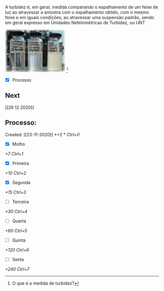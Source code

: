 A turbidez é, em geral, medida comparando o espalhamento de um feixe de luz ao atravessar a amostra com o espalhamento obtido, com o mesmo feixe e em iguais condições, ao atravessar uma suspensão padrão, sendo em geral expresso em Unidades Nefelométricas de Turbidez, ou UNT

![](Imagens/paste-9e2da4e3c2833e9f27ab5379adeb0f5c4c50e84a.jpg) [^1]

[^1]: O que é a medida de turbidez?

- [x] Processo 

## Next
[[29 12 2020]]
## Processo:
Created: [[23-11-2020]]
*+2 *  *Ctrl+0*
- [x] Molho  

*+7*  *Ctrl+1*

- [x] Primeira 

*+10*  *Ctrl+2*

- [x] Segunda

*+15*  *Ctrl+3*

- [ ] Terceira 

*+30*  *Ctrl+4*

- [ ] Quarta 

*+60*  *Ctrl+5*

- [ ] Quinta 

*+120*  *Ctrl+6*

- [ ] Sexta 

*+240*  *Ctrl+7*
